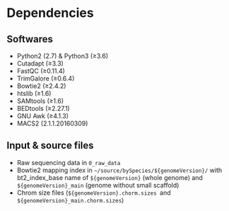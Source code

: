 # Dependencies

## Softwares

- Python2 (2.7) & Python3 (≥3.6)
- Cutadapt (≥3.3)
- FastQC (≥0.11.4)
- TrimGalore (≥0.6.4)
- Bowtie2 (≥2.4.2)
- htslib (≥1.6)
- SAMtools (≥1.6)
- BEDtools (≥2.27.1)
- GNU Awk (≥4.1.3)
- MACS2 (2.1.1.20160309)

## Input & source files

- Raw sequencing data in ```0_raw_data```
- Bowtie2 mapping index in ```~/source/bySpecies/${genomeVersion}/``` with bt2_index_base name of ```${genomeVersion}``` (whole genome) and ```${genomeVersion}_main``` (genome without small scaffold)
- Chrom size files (```${genomeVersion}.chorm.sizes ```and ```${genomeVersion}_main.chorm.sizes```)

